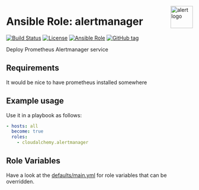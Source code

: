 <p><img src="https://upload.wikimedia.org/wikipedia/commons/thumb/1/1d/Human-dialog-warning.svg/2000px-Human-dialog-warning.svg.png" alt="alert logo" title="alert" align="right" height="60" /></p>

Ansible Role: alertmanager
==========================

[![Build Status](https://travis-ci.org/cloudalchemy/ansible-alertmanager.svg?branch=master)](https://travis-ci.org/cloudalchemy/ansible-alertmanager) [![License](https://img.shields.io/badge/license-MIT%20License-brightgreen.svg)](https://opensource.org/licenses/MIT) [![Ansible Role](https://img.shields.io/badge/ansible%20role-cloudalchemy.alertmanager-blue.svg)](https://galaxy.ansible.com/cloudalchemy/alertmanager/) [![GitHub tag](https://img.shields.io/github/tag/cloudalchemy/ansible-alertmanager.svg)](https://github.com/cloudalchemy/ansible-alertmanager/tags)

Deploy Prometheus Alertmanager service

Requirements
------------

It would be nice to have prometheus installed somewhere

Example usage
-------------

Use it in a playbook as follows:
```yaml
- hosts: all
  become: true
  roles:
    - cloudalchemy.alertmanager
```

Role Variables
--------------

Have a look at the [defaults/main.yml](defaults/main.yml) for role variables
that can be overridden.
